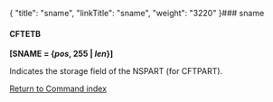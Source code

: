 {
    "title": "sname",
    "linkTitle": "sname",
    "weight": "3220"
}### <span id="sname"></span>sname

#### CFTETB

**\[SNAME = {*pos*, 255 | *len*}\]**

Indicates the storage field of the NSPART (for CFTPART).

[Return to Command index](../)

